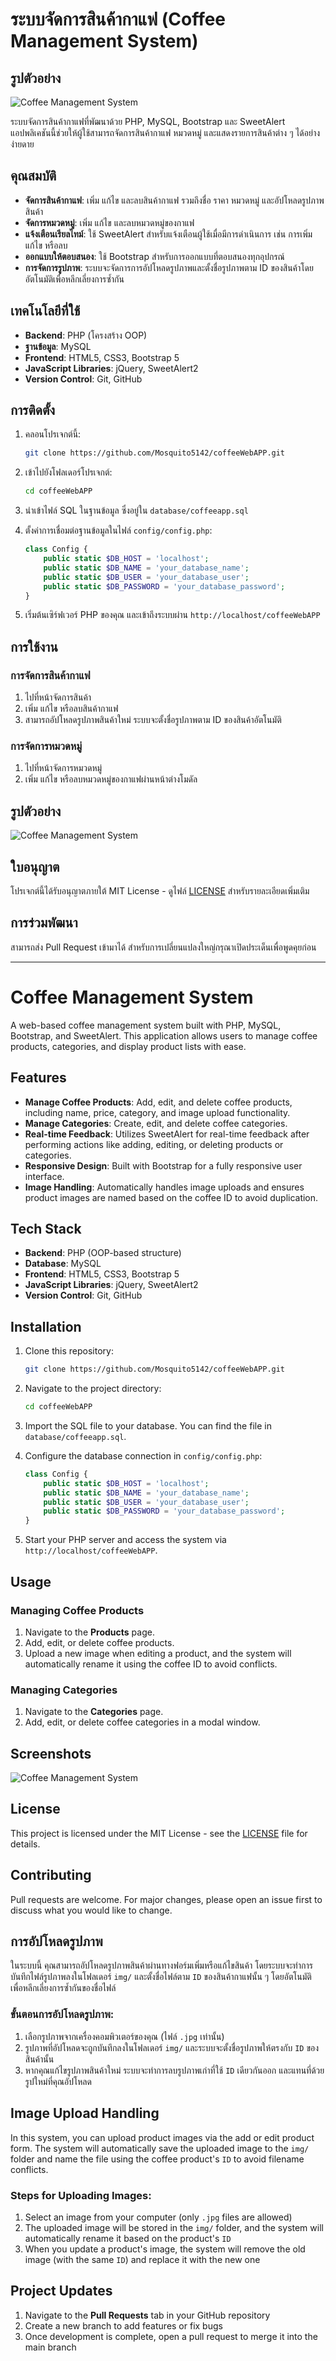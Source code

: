 # ระบบจัดการสินค้ากาแฟ (Coffee Management System)

## รูปตัวอย่าง

![Coffee Management System](img/screenshot.jpg)

ระบบจัดการสินค้ากาแฟที่พัฒนาด้วย PHP, MySQL, Bootstrap และ SweetAlert แอปพลิเคชันนี้ช่วยให้ผู้ใช้สามารถจัดการสินค้ากาแฟ หมวดหมู่ และแสดงรายการสินค้าต่าง ๆ ได้อย่างง่ายดาย

## คุณสมบัติ

- **จัดการสินค้ากาแฟ**: เพิ่ม แก้ไข และลบสินค้ากาแฟ รวมถึงชื่อ ราคา หมวดหมู่ และอัปโหลดรูปภาพสินค้า
- **จัดการหมวดหมู่**: เพิ่ม แก้ไข และลบหมวดหมู่ของกาแฟ
- **แจ้งเตือนเรียลไทม์**: ใช้ SweetAlert สำหรับแจ้งเตือนผู้ใช้เมื่อมีการดำเนินการ เช่น การเพิ่ม แก้ไข หรือลบ
- **ออกแบบให้ตอบสนอง**: ใช้ Bootstrap สำหรับการออกแบบที่ตอบสนองทุกอุปกรณ์
- **การจัดการรูปภาพ**: ระบบจะจัดการการอัปโหลดรูปภาพและตั้งชื่อรูปภาพตาม ID ของสินค้าโดยอัตโนมัติเพื่อหลีกเลี่ยงการซ้ำกัน

## เทคโนโลยีที่ใช้

- **Backend**: PHP (โครงสร้าง OOP)
- **ฐานข้อมูล**: MySQL
- **Frontend**: HTML5, CSS3, Bootstrap 5
- **JavaScript Libraries**: jQuery, SweetAlert2
- **Version Control**: Git, GitHub

## การติดตั้ง

1. คลอนโปรเจกต์นี้:

    ```bash
    git clone https://github.com/Mosquito5142/coffeeWebAPP.git
    ```

2. เข้าไปยังโฟลเดอร์โปรเจกต์:

    ```bash
    cd coffeeWebAPP
    ```

3. นำเข้าไฟล์ SQL ในฐานข้อมูล ซึ่งอยู่ใน `database/coffeeapp.sql`

4. ตั้งค่าการเชื่อมต่อฐานข้อมูลในไฟล์ `config/config.php`:

    ```php
    class Config {
        public static $DB_HOST = 'localhost';
        public static $DB_NAME = 'your_database_name';
        public static $DB_USER = 'your_database_user';
        public static $DB_PASSWORD = 'your_database_password';
    }
    ```

5. เริ่มต้นเซิร์ฟเวอร์ PHP ของคุณ และเข้าถึงระบบผ่าน `http://localhost/coffeeWebAPP`

## การใช้งาน

### การจัดการสินค้ากาแฟ

1. ไปที่หน้าจัดการสินค้า
2. เพิ่ม แก้ไข หรือลบสินค้ากาแฟ
3. สามารถอัปโหลดรูปภาพสินค้าใหม่ ระบบจะตั้งชื่อรูปภาพตาม ID ของสินค้าอัตโนมัติ

### การจัดการหมวดหมู่

1. ไปที่หน้าจัดการหมวดหมู่
2. เพิ่ม แก้ไข หรือลบหมวดหมู่ของกาแฟผ่านหน้าต่างโมดัล

## รูปตัวอย่าง

![Coffee Management System](img/screenshot.png)

## ใบอนุญาต

โปรเจกต์นี้ได้รับอนุญาตภายใต้ MIT License - ดูไฟล์ [LICENSE](LICENSE) สำหรับรายละเอียดเพิ่มเติม

## การร่วมพัฒนา

สามารถส่ง Pull Request เข้ามาได้ สำหรับการเปลี่ยนแปลงใหญ่กรุณาเปิดประเด็นเพื่อพูดคุยก่อน

---

# Coffee Management System

A web-based coffee management system built with PHP, MySQL, Bootstrap, and SweetAlert. This application allows users to manage coffee products, categories, and display product lists with ease.

## Features

- **Manage Coffee Products**: Add, edit, and delete coffee products, including name, price, category, and image upload functionality.
- **Manage Categories**: Create, edit, and delete coffee categories.
- **Real-time Feedback**: Utilizes SweetAlert for real-time feedback after performing actions like adding, editing, or deleting products or categories.
- **Responsive Design**: Built with Bootstrap for a fully responsive user interface.
- **Image Handling**: Automatically handles image uploads and ensures product images are named based on the coffee ID to avoid duplication.

## Tech Stack

- **Backend**: PHP (OOP-based structure)
- **Database**: MySQL
- **Frontend**: HTML5, CSS3, Bootstrap 5
- **JavaScript Libraries**: jQuery, SweetAlert2
- **Version Control**: Git, GitHub

## Installation

1. Clone this repository:

    ```bash
    git clone https://github.com/Mosquito5142/coffeeWebAPP.git
    ```

2. Navigate to the project directory:

    ```bash
    cd coffeeWebAPP
    ```

3. Import the SQL file to your database. You can find the file in `database/coffeeapp.sql`.

4. Configure the database connection in `config/config.php`:

    ```php
    class Config {
        public static $DB_HOST = 'localhost';
        public static $DB_NAME = 'your_database_name';
        public static $DB_USER = 'your_database_user';
        public static $DB_PASSWORD = 'your_database_password';
    }
    ```

5. Start your PHP server and access the system via `http://localhost/coffeeWebAPP`.

## Usage

### Managing Coffee Products

1. Navigate to the **Products** page.
2. Add, edit, or delete coffee products.
3. Upload a new image when editing a product, and the system will automatically rename it using the coffee ID to avoid conflicts.

### Managing Categories

1. Navigate to the **Categories** page.
2. Add, edit, or delete coffee categories in a modal window.

## Screenshots

![Coffee Management System](img/screenshot.png)

## License

This project is licensed under the MIT License - see the [LICENSE](LICENSE) file for details.

## Contributing

Pull requests are welcome. For major changes, please open an issue first to discuss what you would like to change.

## การอัปโหลดรูปภาพ

ในระบบนี้ คุณสามารถอัปโหลดรูปภาพสินค้าผ่านทางฟอร์มเพิ่มหรือแก้ไขสินค้า โดยระบบจะทำการบันทึกไฟล์รูปภาพลงในโฟลเดอร์ `img/` และตั้งชื่อไฟล์ตาม `ID` ของสินค้ากาแฟนั้น ๆ โดยอัตโนมัติ เพื่อหลีกเลี่ยงการซ้ำกันของชื่อไฟล์

### ขั้นตอนการอัปโหลดรูปภาพ:

1. เลือกรูปภาพจากเครื่องคอมพิวเตอร์ของคุณ (ไฟล์ `.jpg` เท่านั้น)
2. รูปภาพที่อัปโหลดจะถูกบันทึกลงในโฟลเดอร์ `img/` และระบบจะตั้งชื่อรูปภาพให้ตรงกับ `ID` ของสินค้านั้น
3. หากคุณแก้ไขรูปภาพสินค้าใหม่ ระบบจะทำการลบรูปภาพเก่าที่ใช้ `ID` เดียวกันออก และแทนที่ด้วยรูปใหม่ที่คุณอัปโหลด

## Image Upload Handling

In this system, you can upload product images via the add or edit product form. The system will automatically save the uploaded image to the `img/` folder and name the file using the coffee product's `ID` to avoid filename conflicts.

### Steps for Uploading Images:

1. Select an image from your computer (only `.jpg` files are allowed)
2. The uploaded image will be stored in the `img/` folder, and the system will automatically rename it based on the product's `ID`
3. When you update a product's image, the system will remove the old image (with the same `ID`) and replace it with the new one

## Project Updates

1. Navigate to the **Pull Requests** tab in your GitHub repository
2. Create a new branch to add features or fix bugs
3. Once development is complete, open a pull request to merge it into the main branch
